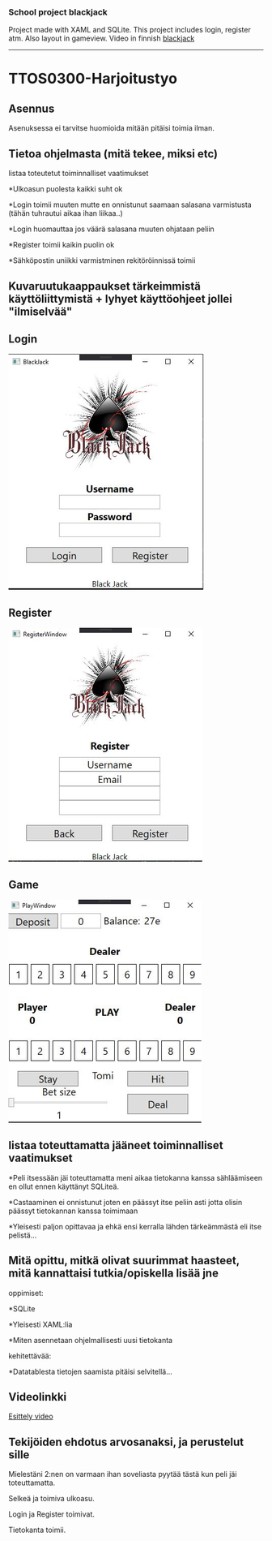 ### School project blackjack

Project made with XAML and SQLite. This project includes login, register atm. Also layout in gameview. 
Video in finnish [blackjack](https://student.labranet.jamk.fi/~n3652/kayttoliityma/harjoitustyo_tietokanta.mp4)

---

# TTOS0300-Harjoitustyo

## Asennus

Asenuksessa ei tarvitse huomioida mitään pitäisi toimia ilman.

## Tietoa ohjelmasta (mitä tekee, miksi etc)

listaa toteutetut toiminnalliset vaatimukset

*Ulkoasun puolesta kaikki suht ok

*Login toimii muuten mutte en onnistunut saamaan salasana varmistusta 
(tähän tuhrautui aikaa ihan liikaa..)

*Login huomauttaa jos väärä salasana muuten ohjataan peliin

*Register toimii kaikin puolin ok

*Sähköpostin uniikki varmistminen rekitöröinnissä toimii

## Kuvaruutukaappaukset tärkeimmistä käyttöliittymistä + lyhyet käyttöohjeet jollei "ilmiselvää"

## Login

![Login](WpfBlackJack/images/login.JPG)

## Register

![Register](WpfBlackJack/images/register.JPG)

## Game

![Game](WpfBlackJack/images/play.JPG)

## listaa toteuttamatta jääneet toiminnalliset vaatimukset
*Peli itsessään jäi toteuttamatta meni aikaa tietokanna kanssa sähläämiseen 
en ollut ennen käyttänyt SQLiteä.

*Castaaminen ei onnistunut joten en päässyt itse peliin asti jotta olisin päässyt
tietokannan kanssa toimimaan

*Yleisesti paljon opittavaa ja ehkä ensi kerralla lähden tärkeämmästä eli 
itse pelistä...

## Mitä opittu, mitkä olivat suurimmat haasteet, mitä kannattaisi tutkia/opiskella lisää jne
oppimiset:

*SQLite

*Yleisesti XAML:lia

*Miten asennetaan ohjelmallisesti uusi tietokanta

kehitettävää:

*Datatablesta tietojen saamista pitäisi selvitellä...

## Videolinkki

[Esittely video](https://student.labranet.jamk.fi/~n3652/kayttoliityma/harjoitustyo_tietokanta.mp4)

## Tekijöiden ehdotus arvosanaksi, ja perustelut sille

Mielestäni 2:nen on varmaan ihan soveliasta pyytää tästä kun peli jäi toteuttamatta.

Selkeä ja toimiva ulkoasu. 

Login ja Register toimivat. 

Tietokanta toimii.
